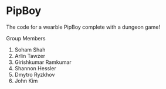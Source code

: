 # PipBoy
The code for a wearble PipBoy complete with a dungeon game!


Group Members
  1. Soham Shah
  2. Arlin Tawzer
  3. Girishkumar Ramkumar
  4. Shannon Hessler
  5. Dmytro Ryzkhov
  6. John Kim
